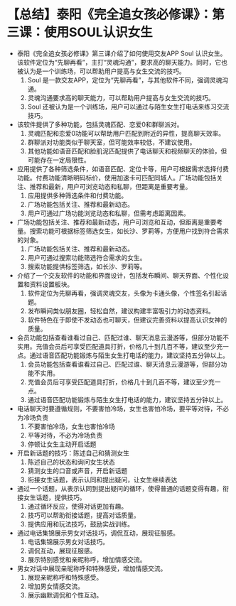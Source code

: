 # 【总结】泰阳《完全追女孩必修课》：第三课：使用SOUL认识女生

-   泰阳《完全追女孩必修课》第三课介绍了如何使用交友APP Soul 认识女生。该软件定位为“先聊再看”，主打“灵魂沟通”，要求高的聊天能力。同时，它也被认为是一个训练场，可以帮助用户提高与女生交流的技巧。
    1.  Soul 是一款交友APP，定位为“先聊再看”，与其他软件不同，强调灵魂沟通。
    2.  灵魂沟通要求高的聊天能力，可以帮助用户提高与女生交流的技巧。
    3.  Soul 还被认为是一个训练场，用户可以通过与陌生女生打电话来练习交流技巧。
-   该软件提供了多种功能，包括灵魂匹配、恋爱0和群聊派对。
    1.  灵魂匹配和恋爱0功能可以帮助用户匹配到附近的异性，提高聊天效率。
    2.  群聊派对功能类似于聊天室，但可能效率较低，不建议使用。
    3.  其他功能如语音匹配和脸肌泥匹配提供了电话聊天和视频聊天的体验，但可能存在一定局限性。
-   应用提供了各种筛选条件，如语音匹配、定位卡等，用户可根据需求选择付费功能。付费功能清晰明码标价，使用加速卡可匹配同城人。广场功能包括关注、推荐和最新，用户可浏览动态和私聊，但距离是重要考量。
    1.  应用提供多种筛选条件和付费功能。
    2.  广场功能包括关注、推荐和最新动态。
    3.  用户可通过广场功能浏览动态和私聊，但需考虑距离因素。
-   广场功能包括关注、推荐和最新动态，用户可浏览和互动，但距离是重要考量。搜索功能可根据标签筛选女生，如长沙、罗莉等，方便用户找到符合需求的对象。
    1.  广场功能包括关注、推荐和最新动态。
    2.  用户可通过搜索功能筛选符合需求的女生。
    3.  搜索功能提供标签筛选，如长沙、罗莉等。
-   介绍了一个交友软件的功能和界面设计，包括发布瞬间、聊天界面、个性化设置和资料设置板块。
    1.  软件定位为先聊再看，强调灵魂交友，头像为卡通头像，个性签名引起话题。
    2.  发布瞬间类似朋友圈，轻松自然，建议构建丰富吸引力的动态资料。
    3.  软件特色在于即使不发动态也可聊天，但建议完善资料以提高认识女神的质量。
-   会员功能包括查看谁看过自己、匹配过谁、聊天消息云漫游等，但部分功能不实用。充值会员后可享受匹配道具打折，价格几十到几百不等，建议至少充一点。通过语音匹配功能锻炼与陌生女生打电话的能力，建议坚持五分钟以上。
    1.  会员功能包括查看谁看过自己、匹配过谁、聊天消息云漫游等，但部分功能不实用。
    2.  充值会员后可享受匹配道具打折，价格几十到几百不等，建议至少充一点。
    3.  通过语音匹配功能锻炼与陌生女生打电话的能力，建议坚持五分钟以上。
-   电话聊天时要遵循规则，不要害怕冷场，女生也害怕冷场，要平等对待，不必为冷场负责
    1.  不要害怕冷场，女生也害怕冷场
    2.  平等对待，不必为冷场负责
    3.  停顿让女生主动开启话题
-   开启新话题的技巧：陈述自己和猜测女生
    1.  陈述自己的状态和询问女生状态
    2.  猜测女生的口音或声音，开启新话题
    3.  衔接女生话题，表示认同和提出疑问，让女生继续表达
-   通过一个话题，从表示认同到提出疑问的循环，使得普通的话题变得有趣，衔接女生话题，提供技巧。
    1.  通过循环反应，使得对话更加有趣。
    2.  技巧可以帮助衔接话题，提高对话质量。
    3.  提供应用和玩法技巧，鼓励实战训练。
-   通过电话集锦展示男女对话技巧，调侃互动，展现征服感。
    1.  电话集锦展示男女对话技巧。
    2.  调侃互动，展现征服感。
    3.  展示特别感觉和亲昵称呼，增加情感交流。
-   男女对话中展现亲昵称呼和特殊感受，增加情感交流。
    1.  展现亲昵称呼和特殊感受。
    2.  增加男女情感交流。
    3.  展示幽默调侃和个性互动。
